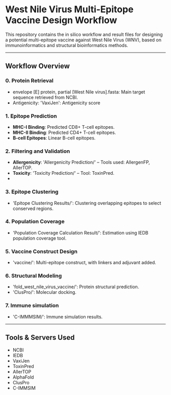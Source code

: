 # West Nile Virus Multi-Epitope Vaccine Design Workflow

This repository contains the in silico workflow and result files for designing a potential multi-epitope vaccine against West Nile Virus (WNV), based on immunoinformatics and structural bioinformatics methods.

---

## Workflow Overview

### 0. **Protein Retrieval**
- envelope [E] protein, partial [West Nile virus].fasta: Main target sequence retrieved from NCBI.
- Antigenicity: 'VaxiJen': Antigenicity score

### 1. **Epitope Prediction**
- **MHC-I Binding**:
  Predicted CD8+ T-cell epitopes.
- **MHC-II Binding**:
  Predicted CD4+ T-cell epitopes.
- **B-cell Epitopes**:
  Linear B-cell epitopes.

### 2. **Filtering and Validation**
- **Allergenicity**: 'Allergenicity Prediction/' – Tools used: AllergenFP, AllerTOP.
- **Toxicity**: 'Toxicity Prediction/' – Tool: ToxinPred.
- 
### 3. **Epitope Clustering**
- 'Epitope Clustering Results/': Clustering overlapping epitopes to select conserved regions.

### 4. **Population Coverage**
- 'Population Coverage Calculation Result/': Estimation using IEDB population coverage tool.

### 5. **Vaccine Construct Design**
- 'vaccine/': Multi-epitope construct, with linkers and adjuvant added.

### 6. **Structural Modeling**
- 'fold_west_nile_virus_vaccine/': Protein structural prediction.
- 'ClusPro/': Molecular docking.

### 7. **Immune simulation**
- 'C-IMMMSIM/': Immune simulation results.

---

## Tools & Servers Used

- NCBI
- IEDB
- VaxiJen
- ToxinPred
- AllerTOP
- AlphaFold
- ClusPro
- C-IMMSIM
